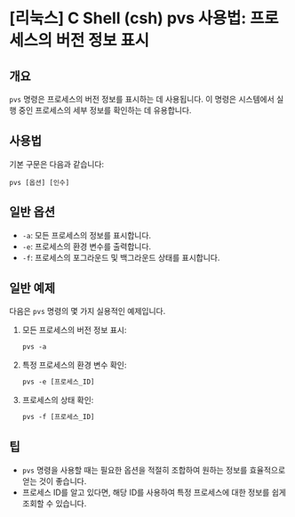 # [리눅스] C Shell (csh) pvs 사용법: 프로세스의 버전 정보 표시

## 개요
`pvs` 명령은 프로세스의 버전 정보를 표시하는 데 사용됩니다. 이 명령은 시스템에서 실행 중인 프로세스의 세부 정보를 확인하는 데 유용합니다.

## 사용법
기본 구문은 다음과 같습니다:
```
pvs [옵션] [인수]
```

## 일반 옵션
- `-a`: 모든 프로세스의 정보를 표시합니다.
- `-e`: 프로세스의 환경 변수를 출력합니다.
- `-f`: 프로세스의 포그라운드 및 백그라운드 상태를 표시합니다.

## 일반 예제
다음은 `pvs` 명령의 몇 가지 실용적인 예제입니다.

1. 모든 프로세스의 버전 정보 표시:
   ```csh
   pvs -a
   ```

2. 특정 프로세스의 환경 변수 확인:
   ```csh
   pvs -e [프로세스_ID]
   ```

3. 프로세스의 상태 확인:
   ```csh
   pvs -f [프로세스_ID]
   ```

## 팁
- `pvs` 명령을 사용할 때는 필요한 옵션을 적절히 조합하여 원하는 정보를 효율적으로 얻는 것이 좋습니다.
- 프로세스 ID를 알고 있다면, 해당 ID를 사용하여 특정 프로세스에 대한 정보를 쉽게 조회할 수 있습니다.